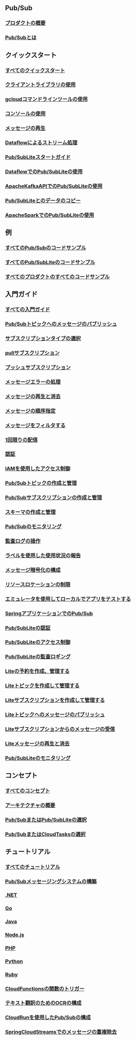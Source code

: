 ## Pub/Sub
### [プロダクトの概要](https://cloud.google.com/pubsub)
### [Pub/Subとは](https://cloud.google.com/pubsub/docs/overview)
## クイックスタート
### [すべてのクイックスタート](https://cloud.google.com/pubsub/docs/quickstarts)
### [クライアントライブラリの使用](https://cloud.google.com/pubsub/docs/create-topic-client-libraries)
### [gcloudコマンドラインツールの使用](https://cloud.google.com/pubsub/docs/create-topic-gcloud)
### [コンソールの使用](https://cloud.google.com/pubsub/docs/create-topic-console)
### [メッセージの再生](https://cloud.google.com/pubsub/docs/replay-api-messages)
### [Dataflowによるストリーム処理](https://cloud.google.com/pubsub/docs/stream-messages-dataflow)
### [Pub/SubLiteスタートガイド](https://cloud.google.com/pubsub/lite/docs/create-topic-console)
### [DataflowでのPub/SubLiteの使用](https://cloud.google.com/pubsub/lite/docs/stream-messages-dataflow)
### [ApacheKafkaAPIでのPub/SubLiteの使用](https://cloud.google.com/pubsub/lite/docs/create-topic-apache-kafka-api)
### [Pub/SubLiteとのデータのコピー](https://cloud.google.com/pubsub/lite/docs/copy-messages)
### [ApacheSparkでのPub/SubLiteの使用](https://cloud.google.com/pubsub/lite/docs/write-messages-apache-spark)
## 例
### [すべてのPub/Subのコードサンプル](https://cloud.google.com/pubsub/docs/samples)
### [すべてのPub/SubLiteのコードサンプル](https://cloud.google.com/pubsub/lite/docs/samples)
### [すべてのプロダクトのすべてのコードサンプル](https://cloud.google.com/docs/samples)
## 入門ガイド
### [すべての入門ガイド](https://cloud.google.com/pubsub/docs/how-to)
### [Pub/Subトピックへのメッセージのパブリッシュ](https://cloud.google.com/pubsub/docs/publisher)
### [サブスクリプションタイプの選択](https://cloud.google.com/pubsub/docs/subscriber)
### [pullサブスクリプション](https://cloud.google.com/pubsub/docs/pull)
### [プッシュサブスクリプション](https://cloud.google.com/pubsub/docs/push)
### [メッセージエラーの処理](https://cloud.google.com/pubsub/docs/handling-failures)
### [メッセージの再生と消去](https://cloud.google.com/pubsub/docs/replay-overview)
### [メッセージの順序指定](https://cloud.google.com/pubsub/docs/ordering)
### [メッセージをフィルタする](https://cloud.google.com/pubsub/docs/filtering)
### [1回限りの配信](https://cloud.google.com/pubsub/docs/exactly-once-delivery)
### [認証](https://cloud.google.com/pubsub/docs/authentication)
### [IAMを使用したアクセス制御](https://cloud.google.com/pubsub/docs/access-control)
### [Pub/Subトピックの作成と管理](https://cloud.google.com/pubsub/docs/admin)
### [Pub/Subサブスクリプションの作成と管理](https://cloud.google.com/pubsub/docs/create-subscription)
### [スキーマの作成と管理](https://cloud.google.com/pubsub/docs/schemas)
### [Pub/Subのモニタリング](https://cloud.google.com/pubsub/docs/monitoring)
### [監査ログの操作](https://cloud.google.com/pubsub/docs/audit-logging)
### [ラベルを使用した使用状況の報告](https://cloud.google.com/pubsub/docs/labels)
### [メッセージ暗号化の構成](https://cloud.google.com/pubsub/docs/encryption)
### [リソースロケーションの制限](https://cloud.google.com/pubsub/docs/resource-location-restriction)
### [エミュレータを使用してローカルでアプリをテストする](https://cloud.google.com/pubsub/docs/emulator)
### [SpringアプリケーションでのPub/Sub](https://cloud.google.com/pubsub/docs/spring)
### [Pub/SubLiteの認証](https://cloud.google.com/pubsub/lite/docs/authentication)
### [Pub/SubLiteのアクセス制御](https://cloud.google.com/pubsub/lite/docs/access-control)
### [Pub/SubLiteの監査ロギング](https://cloud.google.com/pubsub/lite/docs/audit-logging)
### [Liteの予約を作成、管理する](https://cloud.google.com/pubsub/lite/docs/reservations)
### [Liteトピックを作成して管理する](https://cloud.google.com/pubsub/lite/docs/topics)
### [Liteサブスクリプションを作成して管理する](https://cloud.google.com/pubsub/lite/docs/subscriptions)
### [Liteトピックへのメッセージのパブリッシュ](https://cloud.google.com/pubsub/lite/docs/publishing)
### [Liteサブスクリプションからのメッセージの受信](https://cloud.google.com/pubsub/lite/docs/subscribing)
### [Liteメッセージの再生と消去](https://cloud.google.com/pubsub/lite/docs/seek)
### [Pub/SubLiteのモニタリング](https://cloud.google.com/pubsub/lite/docs/monitoring)
## コンセプト
### [すべてのコンセプト](https://cloud.google.com/pubsub/docs/concepts)
### [アーキテクチャの概要](https://cloud.google.com/pubsub/architecture)
### [Pub/SubまたはPub/SubLiteの選択](https://cloud.google.com/pubsub/docs/choosing-pubsub-or-lite)
### [Pub/SubまたはCloudTasksの選択](https://cloud.google.com/pubsub/docs/choosing-pubsub-or-cloud-tasks)
## チュートリアル
### [すべてのチュートリアル](https://cloud.google.com/pubsub/docs/tutorials)
### [Pub/Subメッセージングシステムの構築](https://cloud.google.com/pubsub/docs/building-pubsub-messaging-system)
### [.NET](https://cloud.google.com/appengine/docs/flexible/dotnet/writing-and-responding-to-pub-sub-messages)
### [Go](https://cloud.google.com/appengine/docs/flexible/go/writing-and-responding-to-pub-sub-messages)
### [Java](https://cloud.google.com/appengine/docs/flexible/java/writing-and-responding-to-pub-sub-messages)
### [Node.js](https://cloud.google.com/appengine/docs/flexible/nodejs/writing-and-responding-to-pub-sub-messages)
### [PHP](https://cloud.google.com/appengine/docs/flexible/php/writing-and-responding-to-pub-sub-messages)
### [Python](https://cloud.google.com/appengine/docs/flexible/python/writing-and-responding-to-pub-sub-messages)
### [Ruby](https://cloud.google.com/appengine/docs/flexible/ruby/writing-and-responding-to-pub-sub-messages)
### [CloudFunctionsの関数のトリガー](https://cloud.google.com/functions/docs/tutorials/pubsub#triggering_the_function)
### [テキスト翻訳のためのOCRの構成](https://cloud.google.com/functions/docs/tutorials/ocr)
### [CloudRunを使用したPub/Subの構成](https://cloud.google.com/run/docs/tutorials/pubsub)
### [SpringCloudStreamsでのメッセージの重複除去](https://cloud.google.com/community/tutorials/pubsub-spring-dedup-messages)